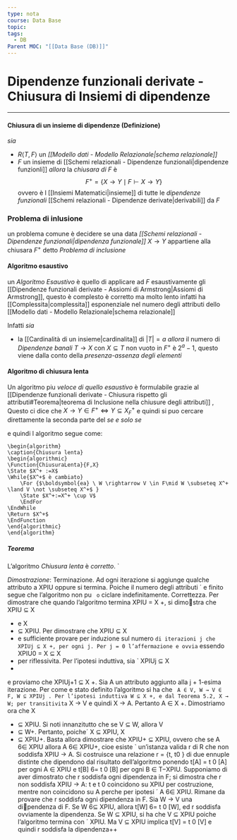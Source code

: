 ```yaml
---
type: nota
course: Data Base
topic: 
tags:
  - DB
Parent MOC: "[[Data Base (DB)]]"
---
```


# Dipendenze funzionali derivate - Chiusura di Insiemi di dipendenze
---

#### Chiusura di un insieme di dipendenze (Definizione)
_sia_
- $R \langle T,F\rangle$ un _[[Modello dati - Modello Relazionale|schema relazionale]]_
- $F$ un insieme di [[Schemi relazionali - Dipendenze funzionali|dipendenze funzionli]]
_allora_ la _chiusara di_ $F$ è $$F^+=\{ X \rightarrow Y \mid F \vdash X \rightarrow Y \}$$ovvero è l [[Insiemi Matematici|insieme]] di tutte le _dipendenze funzionali_ [[Schemi relazionali - Dipendenze derivate|derivabili]] da $F$ 


### Problema di inlusione
un problema comune è decidere se una data _[[Schemi relazionali - Dipendenze funzionali|dipendenza funzionale]]_ $X \rightarrow Y$ appartiene alla chiusara $F^+$ detto _Problema di inclusione_

#### Algoritmo esaustivo 
un _Algoritmo Esaustivo_ è quello di applicare ad $F$ esaustivamente gli [[Dipendenze funzionali derivate - Assiomi di Armstrong|Assiomi di Armstrong]], questo è complesto è corretto ma molto lento infatti ha [[Complessita|complessita]] esponenziale nel numero degli attributi dello [[Modello dati - Modello Relazionale|schema relazionale]]

Infatti 
_sia_ 
- la [[Cardinalità di un insieme|cardinalita]] di $|T|=a$ 
_allora_ il numero di _Dipendenze banali_ $T \rightarrow X$ con $X \subseteq T$ non vuoto in $F^+$ è  $2^{a}-1$, questo viene dalla conto della _presenza-assenza degli elementi_


#### Algoritmo di chiusura lenta
Un algoritmo piu _veloce di quello esaustivo_ è formulabile grazie al [[Dipendenze funzionali derivate - Chiusura rispetto gli attributi#Teorema|teorema di Inclusione nella chiusure degli attributi]] , Questo ci dice che $X \rightarrow Y \in F^+ \iff Y \subseteq X^+_{F}$   e quindi si puo cercare direttamente la seconda parte del _se e solo se_

e quindi l algoritmo segue come:
```pseudo
\begin{algorithm} 
\caption{Chiusura lenta}
\begin{algorithmic}
\Function{ChiusuraLenta}{F,X}
\State $X^+ :=X$
\While{$X^+$ è cambiato}
	\For {$\boldsymbol{ea} \ W \rightarrow V \in F\mid W \subseteq X^+ \land V \not \subseteq X^+$ }
	\State $X^+:=X^+ \cup V$
	\EndFor
\EndWhile
\Return $X^+$
\EndFunction
\end{algorithmic}
\end{algorithm}
```
##### Teorema
L’algoritmo _Chiusura lenta_ è _corretto_. `

_Dimostrazione_:
Terminazione. Ad ogni iterazione si aggiunge qualche attributo a XPIU oppure si
termina. Poiche il numero degli attributi ´ e finito segue che l’algoritmo non pu ` o`
ciclare indefinitamente.
Correttezza. Per dimostrare che quando l’algoritmo termina XPIU = X
+, si dimo￾stra che XPIU ⊆ X
+ e X
+ ⊆ XPIU.
Per dimostrare che XPIU ⊆ X
+ e sufficiente provare per induzione sul numero `
di iterazioni j che XPIUj ⊆ X
+, per ogni j. Per j = 0 l’affermazione e ovvia `
essendo XPIU0 = X ⊆ X
+ per riflessivita. Per l’ipotesi induttiva, sia ` XPIUj ⊆ X
+
e proviamo che XPIUj+1 ⊆ X
+. Sia A un attributo aggiunto alla j + 1-esima
iterazione. Per come e stato definito l’algoritmo si ha che ` A ∈ V, W → V ∈ F,
W ⊆ XPIUj
. Per l’ipotesi induttiva W ⊆ X
+, e dal Teorema 5.2, X → W; per
transitivita` X → V e quindi X → A. Pertanto A ∈ X
+.
Dimostriamo ora che X
+ ⊆ XPIU. Si noti innanzitutto che se V ⊆ W, allora
V
+ ⊆ W+. Pertanto, poiche´ X ⊆ XPIU, X
+ ⊆ XPIU+. Basta allora dimostrare
che XPIU+ ⊆ XPIU, ovvero che se A 6∈ XPIU allora A 6∈ XPIU+, cioe esiste `
un’istanza valida r di R che non soddisfa XPIU → A. Si costruisce una relazione
r = {t, t0
} di due ennuple distinte che dipendono dal risultato dell’algoritmo
ponendo t[A] = t
0
[A] per ogni A ∈ XPIU e t[B] 6= t
0
[B] per ogni B ∈ T−XPIU.
Supponiamo di aver dimostrato che r soddisfa ogni dipendenza in F; si dimostra
che r non soddisfa XPIU → A: t e t
0
coincidono su XPIU per costruzione, mentre
non coincidono su A perche per ipotesi ´ A 6∈ XPIU.
Rimane da provare che r soddisfa ogni dipendenza in F. Sia W → V una di￾pendenza di F. Se W 6⊆ XPIU, allora t[W] 6= t
0
[W], ed r soddisfa ovviamente la
dipendenza. Se W ⊆ XPIU, si ha che V ⊆ XPIU poiche l’algoritmo termina con ´
XPIU. Ma V ⊆ XPIU implica t[V] = t
0
[V] e quindi r soddisfa la dipendenza++





